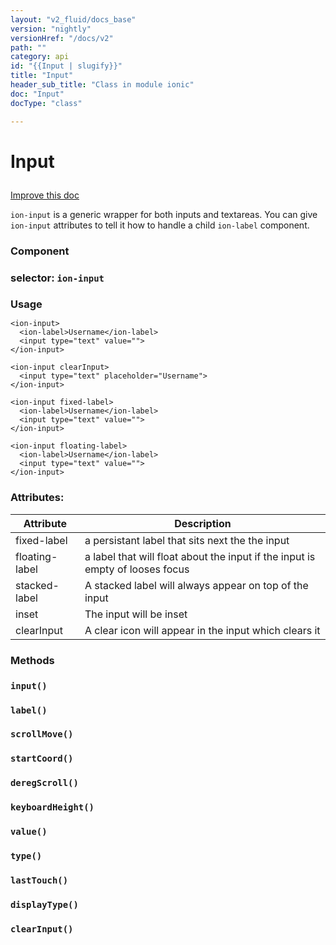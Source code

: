 ```yaml
---
layout: "v2_fluid/docs_base"
version: "nightly"
versionHref: "/docs/v2"
path: ""
category: api
id: "{{Input | slugify}}"
title: "Input"
header_sub_title: "Class in module ionic"
doc: "Input"
docType: "class"

---
```










<h1 class="api-title">


Input






</h1>

<a class="improve-v2-docs" href='http://github.com/driftyco/ionic/edit/2.0/ionic/components/input/input.ts#L13'>
Improve this doc
</a>






<!-- description -->

<p><code>ion-input</code> is a generic wrapper for both inputs and textareas. You can give <code>ion-input</code> attributes to tell it how to handle a child <code>ion-label</code> component.</p>


<h3>Component</h3>
<h3>selector: <code>ion-input</code></h3>
<!-- @usage tag -->

<h3 style="margin-bottom: 7px">Usage</h3>


<pre><code class="lang-html">&lt;ion-input&gt;
  &lt;ion-label&gt;Username&lt;/ion-label&gt;
  &lt;input type=&quot;text&quot; value=&quot;&quot;&gt;
&lt;/ion-input&gt;

&lt;ion-input clearInput&gt;
  &lt;input type=&quot;text&quot; placeholder=&quot;Username&quot;&gt;
&lt;/ion-input&gt;

&lt;ion-input fixed-label&gt;
  &lt;ion-label&gt;Username&lt;/ion-label&gt;
  &lt;input type=&quot;text&quot; value=&quot;&quot;&gt;
&lt;/ion-input&gt;

&lt;ion-input floating-label&gt;
  &lt;ion-label&gt;Username&lt;/ion-label&gt;
  &lt;input type=&quot;text&quot; value=&quot;&quot;&gt;
&lt;/ion-input&gt;
</code></pre>




<!-- @property tags -->

<h3>Attributes:</h3>
<table class="table" style="margin:0;">
<thead>
<tr>
<th>Attribute</th>















<th>Description</th>
</tr>
</thead>
<tbody>

<tr>
<td>
fixed-label
</td>



<td>
a persistant label that sits next the the input
</td>
</tr>

<tr>
<td>
floating-label
</td>



<td>
a label that will float about the input if the input is empty of looses focus
</td>
</tr>

<tr>
<td>
stacked-label
</td>



<td>
A stacked label will always appear on top of the input
</td>
</tr>

<tr>
<td>
inset
</td>



<td>
The input will be inset
</td>
</tr>

<tr>
<td>
clearInput
</td>



<td>
A clear icon will appear in the input which clears it

</td>
</tr>

</tbody>
</table>


<!-- methods on the class -->

<h3>Methods</h3>

<div id="input"></div>

<h3>
<code>input()</code>
  

</h3>












<div id="label"></div>

<h3>
<code>label()</code>
  

</h3>












<div id="scrollMove"></div>

<h3>
<code>scrollMove()</code>
  

</h3>












<div id="startCoord"></div>

<h3>
<code>startCoord()</code>
  

</h3>












<div id="deregScroll"></div>

<h3>
<code>deregScroll()</code>
  

</h3>












<div id="keyboardHeight"></div>

<h3>
<code>keyboardHeight()</code>
  

</h3>












<div id="value"></div>

<h3>
<code>value()</code>
  

</h3>












<div id="type"></div>

<h3>
<code>type()</code>
  

</h3>












<div id="lastTouch"></div>

<h3>
<code>lastTouch()</code>
  

</h3>












<div id="displayType"></div>

<h3>
<code>displayType()</code>
  

</h3>












<div id="clearInput"></div>

<h3>
<code>clearInput()</code>
  

</h3>










<!-- related link --><!-- end content block -->


<!-- end body block -->

